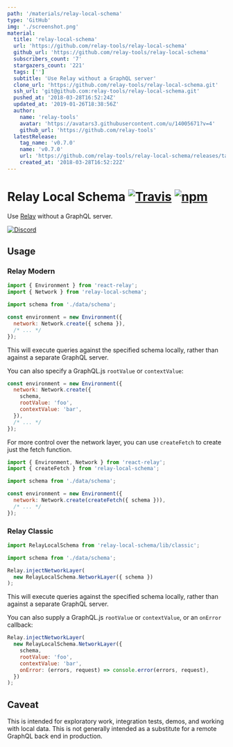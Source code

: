 ```yaml
---
path: '/materials/relay-local-schema'
type: 'GitHub'
img: './screenshot.png'
material:
  title: 'relay-local-schema'
  url: 'https://github.com/relay-tools/relay-local-schema'
  github_url: 'https://github.com/relay-tools/relay-local-schema'
  subscribers_count: '7'
  stargazers_count: '221'
  tags: ['']
  subtitle: 'Use Relay without a GraphQL server'
  clone_url: 'https://github.com/relay-tools/relay-local-schema.git'
  ssh_url: 'git@github.com:relay-tools/relay-local-schema.git'
  pushed_at: '2018-03-28T16:52:24Z'
  updated_at: '2019-01-26T18:38:56Z'
  author:
    name: 'relay-tools'
    avatar: 'https://avatars3.githubusercontent.com/u/14005671?v=4'
    github_url: 'https://github.com/relay-tools'
  latestRelease:
    tag_name: 'v0.7.0'
    name: 'v0.7.0'
    url: 'https://github.com/relay-tools/relay-local-schema/releases/tag/v0.7.0'
    created_at: '2018-03-28T16:52:22Z'
---
```

# Relay Local Schema [![Travis][build-badge]][build] [![npm][npm-badge]][npm]
Use [Relay](http://facebook.github.io/relay/) without a GraphQL server.

[![Discord][discord-badge]][discord]

## Usage

### Relay Modern

```js
import { Environment } from 'react-relay';
import { Network } from 'relay-local-schema';

import schema from './data/schema';

const environment = new Environment({
  network: Network.create({ schema }),
  /* ... */
});
```

This will execute queries against the specified schema locally, rather than against a separate GraphQL server.

You can also specify a GraphQL.js `rootValue` or `contextValue`:

```js
const environment = new Environment({
  network: Network.create({
    schema,
    rootValue: 'foo',
    contextValue: 'bar',
  }),
  /* ... */
});
```

For more control over the network layer, you can use `createFetch` to create just the fetch function.

```js
import { Environment, Network } from 'react-relay';
import { createFetch } from 'relay-local-schema';

import schema from './data/schema';

const environment = new Environment({
  network: Network.create(createFetch({ schema })),
  /* ... */
});
```

### Relay Classic

```js
import RelayLocalSchema from 'relay-local-schema/lib/classic';

import schema from './data/schema';

Relay.injectNetworkLayer(
  new RelayLocalSchema.NetworkLayer({ schema })
);
```

This will execute queries against the specified schema locally, rather than against a separate GraphQL server.

You can also supply a GraphQL.js `rootValue` or `contextValue`, or an `onError` callback:

```js
Relay.injectNetworkLayer(
  new RelayLocalSchema.NetworkLayer({
    schema,
    rootValue: 'foo',
    contextValue: 'bar',
    onError: (errors, request) => console.error(errors, request),
  })
);
```

## Caveat

This is intended for exploratory work, integration tests, demos, and working with local data. This is not generally intended as a substitute for a remote GraphQL back end in production.

[build-badge]: https://img.shields.io/travis/relay-tools/relay-local-schema/master.svg
[build]: https://travis-ci.org/relay-tools/relay-local-schema

[npm-badge]: https://img.shields.io/npm/v/relay-local-schema.svg
[npm]: https://www.npmjs.org/package/relay-local-schema

[discord-badge]: https://img.shields.io/badge/Discord-join%20chat%20%E2%86%92-738bd7.svg
[discord]: https://discord.gg/0ZcbPKXt5bX40xsQ
